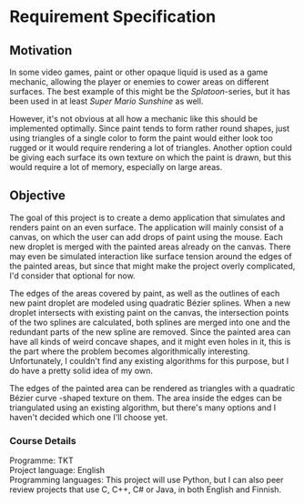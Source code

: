# Requirement Specification

## Motivation

In some video games, paint or other opaque liquid is used as a game mechanic, allowing the player or enemies to cower areas on different surfaces. The best example of this might be the *Splatoon*-series, but it has been used in at least *Super Mario Sunshine* as well.

However, it's not obvious at all how a mechanic like this should be implemented optimally. Since paint tends to form rather round shapes, just using triangles of a single color to form the paint would either look too rugged or it would require rendering a lot of triangles. Another option could be giving each surface its own texture on which the paint is drawn, but this would require a lot of memory, especially on large areas.

## Objective

The goal of this project is to create a demo application that simulates and renders paint on an even surface. The application will mainly consist of a canvas, on which the user can add drops of paint using the mouse. Each new droplet is merged with the painted areas already on the canvas. There may even be simulated interaction like surface tension around the edges of the painted areas, but since that might make the project overly complicated, I'd consider that optional for now.

The edges of the areas covered by paint, as well as the outlines of each new paint droplet are modeled using quadratic Bézier splines. When a new droplet intersects with existing paint on the canvas, the intersection points of the two splines are calculated, both splines are merged into one and the redundant parts of the new spline are removed. Since the painted area can have all kinds of weird concave shapes, and it might even holes in it, this is the part where the problem becomes algorithmically interesting. Unfortunately, I couldn't find any existing algorithms for this purpose, but I do have a pretty solid idea of my own.

The edges of the painted area can be rendered as triangles with a quadratic Bézier curve -shaped texture on them. The area inside the edges can be triangulated using an existing algorithm, but there's many options and I haven't decided which one I'll choose yet.

### Course Details
Programme: TKT</br>
Project language: English</br>
Programming languages: This project will use Python, but I can also peer review projects that use C, C++, C# or Java, in both English and Finnish.</br>
